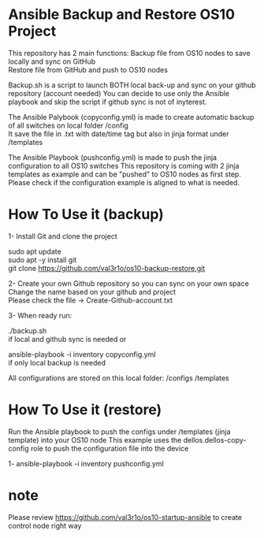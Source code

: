# Ansible Backup and Restore OS10 Project
This repository has 2 main functions:
Backup file from OS10 nodes to save locally and sync on GitHub</br>
Restore file from GitHub and push to OS10 nodes

Backup.sh is a script to launch BOTH local back-up and sync on your github repository (account needed)
You can decide to use only the Ansible playbook and skip the script if github sync is not of inyterest.

The Ansible Palybook (copyconfig.yml) is made to create automatic backup of all switches on local folder /config  
It save the file in .txt with date/time tag but also in jinja format under /templates

The Ansible Playbook (pushconfig.yml) is made to push the jinja configuration to all OS10 switches 
This repository is coming with 2 jinja templates as example and can be "pushed" to OS10 nodes as first step. 
Please check if the configuration example is aligned to what is needed.

# How To Use it (backup)

1-
Install Git and clone the project

sudo apt update </br>
sudo apt -y install git </br>
git clone https://github.com/val3r1o/os10-backup-restore.git </br>

2-
Create your own Github repository so you can sync on your own space</br>
Change the name based on your github and project</br>
Please check the file -> Create-Github-account.txt</br>

3-
When ready run:

./backup.sh</br>
if local and github sync is needed or 

ansible-playbook -i inventory copyconfig.yml</br>
if only local backup is needed

All configurations are stored on this local folder:
/configs
/templates

# How To Use it (restore)

Run the Ansible playbook to push the configs under /templates (jinja template) into your OS10 node
This example uses the dellos.dellos-copy-config role to push the configuration file into the device

1-
ansible-playbook -i inventory pushconfig.yml


# note

Please review https://github.com/val3r1o/os10-startup-ansible to create control node right way
